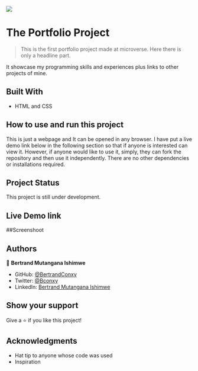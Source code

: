 ![](https://img.shields.io/badge/Microverse-blueviolet)

# The Portfolio Project

>This is the first portfolio project made at microverse.
>Here there is only a headline part.

It showcase my programming skills and experiences plus links to other projects of mine.

## Built With

- HTML and CSS 

## How to use and run this project

This is just a webpage and It can be opened in any browser. I have put a live demo link below in the following section so that
if anyone is interested can view it. However, if anyone would like to use it, simply, they can fork the repository and then use it independently.
There are no other dependencies or installations required.

## Project Status
This project is still under development.
## Live Demo link


##Screenshoot


## Authors

👤 **Bertrand Mutangana Ishimwe**

- GitHub: [@BertrandConxy](https://github.com/BertrandConxy)
- Twitter: [@Bconxy](https://twitter.com/Bconxy)
- LinkedIn: [Bertrand Mutangana Ishimwe](https://www.linkedin.com/in/bertrand-mutangana-024905220/)


## Show your support

Give a ⭐️ if you like this project!

## Acknowledgments

- Hat tip to anyone whose code was used
- Inspiration

